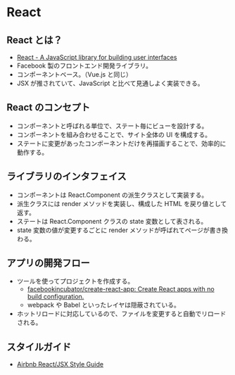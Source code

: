 # React

## React とは？

- [React - A JavaScript library for building user interfaces](https://reactjs.org/)
- Facebook 製のフロントエンド開発ライブラリ。
- コンポーネントベース。（Vue.js と同じ）
- JSX が推されていて、JavaScript と比べて見通しよく実装できる。

## React のコンセプト

- コンポーネントと呼ばれる単位で、ステート毎にビューを設計する。
- コンポーネントを組み合わせることで、サイト全体の UI を構成する。
- ステートに変更があったコンポーネントだけを再描画することで、効率的に動作する。

## ライブラリのインタフェイス

- コンポーネントは React.Component の派生クラスとして実装する。
- 派生クラスには render メソッドを実装し、構成した HTML を戻り値として返す。
- ステートは React.Component クラスの state 変数として表される。
- state 変数の値が変更するごとに render メソッドが呼ばれてページが書き換わる。

## アプリの開発フロー

- ツールを使ってプロジェクトを作成する。
  - [facebookincubator/create-react-app: Create React apps with no build configuration.](https://github.com/facebookincubator/create-react-app)
  - webpack や Babel といったレイヤは隠蔽されている。
- ホットリロードに対応しているので、ファイルを変更すると自動でリロードされる。

## スタイルガイド

- [Airbnb React/JSX Style Guide](https://github.com/airbnb/javascript/tree/master/react)


